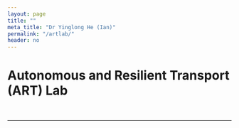 ```yaml
---
layout: page
title: ""
meta_title: "Dr Yinglong He (Ian)"
permalink: "/artlab/"
header: no
---
```


<h1>Autonomous and Resilient Transport (ART) Lab</h1> <br>

----

